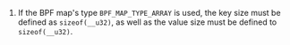 

1. If the BPF map's type `BPF_MAP_TYPE_ARRAY` is used, the key size must be defined as `sizeof(__u32)`, as well as the value size must be defined to `sizeof(__u32)`.

